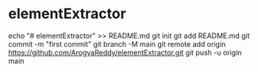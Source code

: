 # elementExtractor
echo "# elementExtractor" >> README.md
git init
git add README.md
git commit -m "first commit"
git branch -M main
git remote add origin https://github.com/ArogyaReddy/elementExtractor.git
git push -u origin main